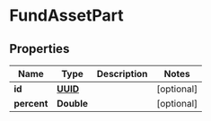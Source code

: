 
# FundAssetPart

## Properties
Name | Type | Description | Notes
------------ | ------------- | ------------- | -------------
**id** | [**UUID**](UUID.md) |  |  [optional]
**percent** | **Double** |  |  [optional]



